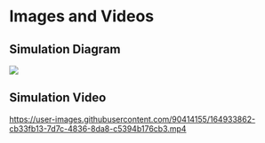 # Images and Videos
## Simulation Diagram
![](https://github.com/abhishekkanap/M2_VehicleSeatTemperatureControllingSystem/blob/e5f9519f4530753fe126f34b62559c19980d9992/6_ImagesAndVideos/Simulation_Diagram.png)
## Simulation Video
https://user-images.githubusercontent.com/90414155/164933862-cb33fb13-7d7c-4836-8da8-c5394b176cb3.mp4
